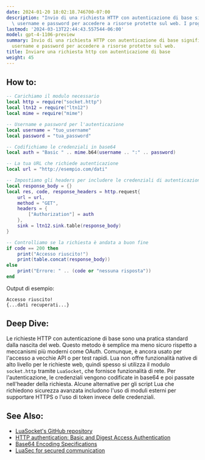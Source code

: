 ```yaml
---
date: 2024-01-20 18:02:18.746700-07:00
description: "Invio di una richiesta HTTP con autenticazione di base significa inserire\
  \ username e password per accedere a risorse protette sul web. I programmatori lo\u2026"
lastmod: '2024-03-13T22:44:43.557544-06:00'
model: gpt-4-1106-preview
summary: Invio di una richiesta HTTP con autenticazione di base significa inserire
  username e password per accedere a risorse protette sul web.
title: Inviare una richiesta http con autenticazione di base
weight: 45
---
```


## How to:
```Lua
-- Carichiamo il modulo necessario
local http = require("socket.http")
local ltn12 = require("ltn12")
local mime = require("mime")

-- Username e password per l'autenticazione
local username = "tuo_username"
local password = "tua_password"

-- Codifichiamo le credenziali in base64
local auth = "Basic " .. mime.b64(username .. ":" .. password)

-- La tua URL che richiede autenticazione
local url = "http://esempio.com/dati"

-- Impostiamo gli headers per includere le credenziali di autenticazione
local response_body = {}
local res, code, response_headers = http.request{
    url = url,
    method = "GET",
    headers = {
        ["Authorization"] = auth
    },
    sink = ltn12.sink.table(response_body)
}

-- Controlliamo se la richiesta è andata a buon fine
if code == 200 then
    print("Accesso riuscito!")
    print(table.concat(response_body))
else
    print("Errore: " .. (code or "nessuna risposta"))
end
```

Output di esempio:
```
Accesso riuscito!
{...dati recuperati...}
```

## Deep Dive:
Le richieste HTTP con autenticazione di base sono una pratica standard dalla nascita del web. Questo metodo è semplice ma meno sicuro rispetto a meccanismi più moderni come OAuth. Comunque, è ancora usato per l'accesso a vecchie API o per test rapidi. Lua non offre funzionalità native di alto livello per le richieste web, quindi spesso si utilizza il modulo `socket.http` tramite `LuaSocket`, che fornisce funzionalità di rete. Per l'autenticazione, le credenziali vengono codificate in base64 e poi passate nell'header della richiesta. Alcune alternative per gli script Lua che richiedono sicurezza avanzata includono l'uso di moduli esterni per supportare HTTPS o l'uso di token invece delle credenziali.

## See Also:
- [LuaSocket's GitHub repository](https://github.com/diegonehab/luasocket)
- [HTTP authentication: Basic and Digest Access Authentication](https://tools.ietf.org/html/rfc2617)
- [Base64 Encoding Specifications](https://tools.ietf.org/html/rfc4648)
- [LuaSec for secured communication](https://github.com/brunoos/luasec)
